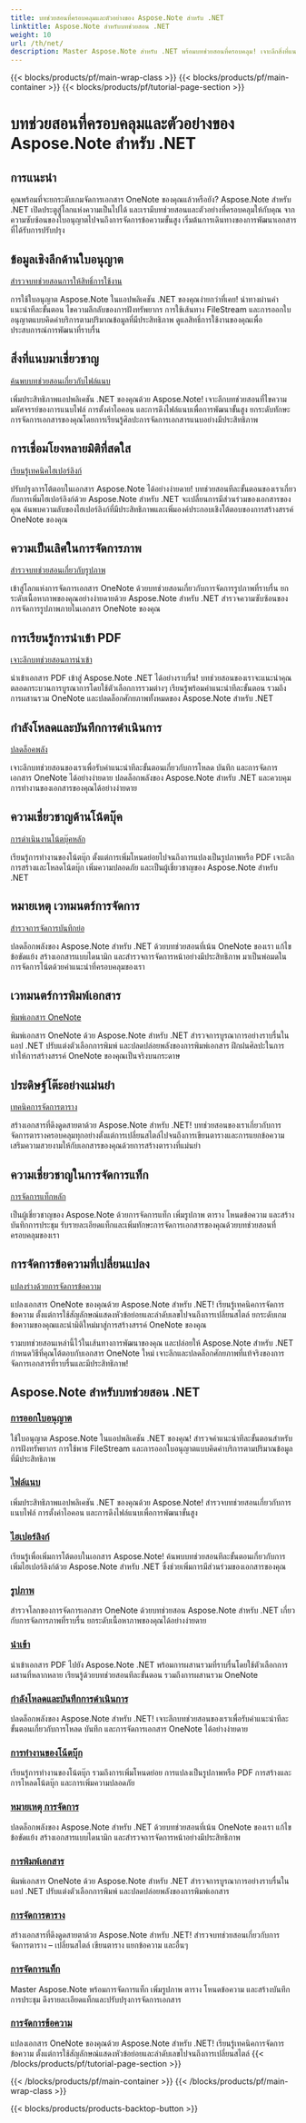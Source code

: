 ```yaml
---
title: บทช่วยสอนที่ครอบคลุมและตัวอย่างของ Aspose.Note สำหรับ .NET
linktitle: Aspose.Note สำหรับบทช่วยสอน .NET
weight: 10
url: /th/net/
description: Master Aspose.Note สำหรับ .NET พร้อมบทช่วยสอนที่ครอบคลุม! เจาะลึกสิ่งที่แนบมา ไฮเปอร์ลิงก์ รูปภาพ และอื่นๆ อีกมากมาย ยกระดับการจัดการเอกสาร OneNote ของคุณ
---
```


{{< blocks/products/pf/main-wrap-class >}}
{{< blocks/products/pf/main-container >}}
{{< blocks/products/pf/tutorial-page-section >}}

# บทช่วยสอนที่ครอบคลุมและตัวอย่างของ Aspose.Note สำหรับ .NET

## การแนะนำ

คุณพร้อมที่จะยกระดับเกมจัดการเอกสาร OneNote ของคุณแล้วหรือยัง? Aspose.Note สำหรับ .NET เปิดประตูสู่โลกแห่งความเป็นไปได้ และเรามีบทช่วยสอนและตัวอย่างที่ครอบคลุมให้กับคุณ จากความซับซ้อนของใบอนุญาตไปจนถึงการจัดการข้อความขั้นสูง เริ่มต้นการเดินทางของการพัฒนาเอกสารที่ได้รับการปรับปรุง

## ข้อมูลเชิงลึกด้านใบอนุญาต 
[สำรวจบทช่วยสอนการให้สิทธิ์การใช้งาน](./licensing/)

การใช้ใบอนุญาต Aspose.Note ในแอปพลิเคชัน .NET ของคุณง่ายกว่าที่เคย! นำทางผ่านคำแนะนำทีละขั้นตอน ไขความลึกลับของการฝังทรัพยากร การใช้เส้นทาง FileStream และการออกใบอนุญาตแบบคิดค่าบริการตามปริมาณข้อมูลที่มีประสิทธิภาพ ดูแลสิทธิ์การใช้งานของคุณเพื่อประสบการณ์การพัฒนาที่ราบรื่น

## สิ่งที่แนบมาเชี่ยวชาญ 
[ค้นพบบทช่วยสอนเกี่ยวกับไฟล์แนบ](./attachments/)

เพิ่มประสิทธิภาพแอปพลิเคชัน .NET ของคุณด้วย Aspose.Note! เจาะลึกบทช่วยสอนที่ไขความมหัศจรรย์ของการแนบไฟล์ การตั้งค่าไอคอน และการดึงไฟล์แนบเพื่อการพัฒนาขั้นสูง ยกระดับทักษะการจัดการเอกสารของคุณโดยการเรียนรู้ศิลปะการจัดการเอกสารแนบอย่างมีประสิทธิภาพ

## การเชื่อมโยงหลายมิติที่สดใส 
[เรียนรู้เทคนิคไฮเปอร์ลิงก์](./hyperlinks/)

ปรับปรุงการโต้ตอบในเอกสาร Aspose.Note ได้อย่างง่ายดาย! บทช่วยสอนทีละขั้นตอนของเราเกี่ยวกับการเพิ่มไฮเปอร์ลิงก์ด้วย Aspose.Note สำหรับ .NET จะเปลี่ยนการมีส่วนร่วมของเอกสารของคุณ ค้นพบความลับของไฮเปอร์ลิงก์ที่มีประสิทธิภาพและเพิ่มองค์ประกอบเชิงโต้ตอบของการสร้างสรรค์ OneNote ของคุณ

## ความเป็นเลิศในการจัดการภาพ 
[สำรวจบทช่วยสอนเกี่ยวกับรูปภาพ](./images/)

เข้าสู่โลกแห่งการจัดการเอกสาร OneNote ด้วยบทช่วยสอนเกี่ยวกับการจัดการรูปภาพที่ราบรื่น ยกระดับเนื้อหาภาพของคุณอย่างง่ายดายด้วย Aspose.Note สำหรับ .NET สำรวจความซับซ้อนของการจัดการรูปภาพภายในเอกสาร OneNote ของคุณ

## การเรียนรู้การนำเข้า PDF 
[เจาะลึกบทช่วยสอนการนำเข้า](./import/)

นำเข้าเอกสาร PDF เข้าสู่ Aspose.Note .NET ได้อย่างราบรื่น! บทช่วยสอนของเราจะแนะนำคุณตลอดกระบวนการบูรณาการโดยใช้ตัวเลือกการรวมต่างๆ เรียนรู้พร้อมคำแนะนำทีละขั้นตอน รวมถึงการผสานรวม OneNote และปลดล็อกศักยภาพทั้งหมดของ Aspose.Note สำหรับ .NET

## กำลังโหลดและบันทึกการดำเนินการ 
[ปลดล็อคพลัง](./loading-and-saving-operations/)

เจาะลึกบทช่วยสอนของเราเพื่อรับคำแนะนำทีละขั้นตอนเกี่ยวกับการโหลด บันทึก และการจัดการเอกสาร OneNote ได้อย่างง่ายดาย ปลดล็อกพลังของ Aspose.Note สำหรับ .NET และควบคุมการทำงานของเอกสารของคุณได้อย่างง่ายดาย

## ความเชี่ยวชาญด้านโน้ตบุ๊ค 
[การดำเนินงานโน้ตบุ๊คหลัก](./notebook-operations/)

เรียนรู้การทำงานของโน้ตบุ๊ก ตั้งแต่การเพิ่มโหนดย่อยไปจนถึงการแปลงเป็นรูปภาพหรือ PDF เจาะลึกการสร้างและโหลดโน้ตบุ๊ก เพิ่มความปลอดภัย และเป็นผู้เชี่ยวชาญของ Aspose.Note สำหรับ .NET

## หมายเหตุ เวทมนตร์การจัดการ 
[สำรวจการจัดการบันทึกย่อ](./note-manipulation/)

ปลดล็อกพลังของ Aspose.Note สำหรับ .NET ด้วยบทช่วยสอนที่เน้น OneNote ของเรา แก้ไขข้อขัดแย้ง สร้างเอกสารแบบไดนามิก และสำรวจการจัดการหน้าอย่างมีประสิทธิภาพ มาเป็นพ่อมดในการจัดการโน้ตด้วยคำแนะนำที่ครอบคลุมของเรา

## เวทมนตร์การพิมพ์เอกสาร 
[พิมพ์เอกสาร OneNote](./printing-document/)

พิมพ์เอกสาร OneNote ด้วย Aspose.Note สำหรับ .NET สำรวจการบูรณาการอย่างราบรื่นในแอป .NET ปรับแต่งตัวเลือกการพิมพ์ และปลดปล่อยพลังของการพิมพ์เอกสาร ฝึกฝนศิลปะในการทำให้การสร้างสรรค์ OneNote ของคุณเป็นจริงบนกระดาษ

## ประดิษฐ์โต๊ะอย่างแม่นยำ 
[เทคนิคการจัดการตาราง](./table-manipulation/)

สร้างเอกสารที่ดึงดูดสายตาด้วย Aspose.Note สำหรับ .NET! บทช่วยสอนของเราเกี่ยวกับการจัดการตารางครอบคลุมทุกอย่างตั้งแต่การเปลี่ยนสไตล์ไปจนถึงการเขียนตารางและการแยกข้อความ เสริมความสวยงามให้กับเอกสารของคุณด้วยการสร้างตารางที่แม่นยำ

## ความเชี่ยวชาญในการจัดการแท็ก 
[การจัดการแท็กหลัก](./tag-management/)

เป็นผู้เชี่ยวชาญของ Aspose.Note ด้วยการจัดการแท็ก เพิ่มรูปภาพ ตาราง โหนดข้อความ และสร้างบันทึกการประชุม รับรายละเอียดแท็กและเพิ่มทักษะการจัดการเอกสารของคุณด้วยบทช่วยสอนที่ครอบคลุมของเรา

## การจัดการข้อความที่เปลี่ยนแปลง 
[แปลงร่างด้วยการจัดการข้อความ](./text-manipulation/)

แปลงเอกสาร OneNote ของคุณด้วย Aspose.Note สำหรับ .NET! เรียนรู้เทคนิคการจัดการข้อความ ตั้งแต่การใช้สัญลักษณ์แสดงหัวข้อย่อยและลำดับเลขไปจนถึงการเปลี่ยนสไตล์ ยกระดับเกมข้อความของคุณและนำมิติใหม่มาสู่การสร้างสรรค์ OneNote ของคุณ

รวมบทช่วยสอนเหล่านี้ไว้ในเส้นทางการพัฒนาของคุณ และปล่อยให้ Aspose.Note สำหรับ .NET กำหนดวิธีที่คุณโต้ตอบกับเอกสาร OneNote ใหม่ เจาะลึกและปลดล็อกศักยภาพที่แท้จริงของการจัดการเอกสารที่ราบรื่นและมีประสิทธิภาพ!
## Aspose.Note สำหรับบทช่วยสอน .NET 
### [การออกใบอนุญาต](./licensing/)
ใช้ใบอนุญาต Aspose.Note ในแอปพลิเคชัน .NET ของคุณ! สำรวจคำแนะนำทีละขั้นตอนสำหรับการฝังทรัพยากร การใช้พาธ FileStream และการออกใบอนุญาตแบบคิดค่าบริการตามปริมาณข้อมูลที่มีประสิทธิภาพ
### [ไฟล์แนบ](./attachments/)
เพิ่มประสิทธิภาพแอปพลิเคชัน .NET ของคุณด้วย Aspose.Note! สำรวจบทช่วยสอนเกี่ยวกับการแนบไฟล์ การตั้งค่าไอคอน และการดึงไฟล์แนบเพื่อการพัฒนาขั้นสูง
### [ไฮเปอร์ลิงก์](./hyperlinks/)
เรียนรู้เพื่อเพิ่มการโต้ตอบในเอกสาร Aspose.Note! ค้นพบบทช่วยสอนทีละขั้นตอนเกี่ยวกับการเพิ่มไฮเปอร์ลิงก์ด้วย Aspose.Note สำหรับ .NET ซึ่งช่วยเพิ่มการมีส่วนร่วมของเอกสารของคุณ
### [รูปภาพ](./images/)
สำรวจโลกของการจัดการเอกสาร OneNote ด้วยบทช่วยสอน Aspose.Note สำหรับ .NET เกี่ยวกับการจัดการภาพที่ราบรื่น ยกระดับเนื้อหาภาพของคุณได้อย่างง่ายดาย
### [นำเข้า](./import/)
นำเข้าเอกสาร PDF ไปยัง Aspose.Note .NET พร้อมการผสานรวมที่ราบรื่นโดยใช้ตัวเลือกการผสานที่หลากหลาย เรียนรู้ด้วยบทช่วยสอนทีละขั้นตอน รวมถึงการผสานรวม OneNote
### [กำลังโหลดและบันทึกการดำเนินการ](./loading-and-saving-operations/)
ปลดล็อกพลังของ Aspose.Note สำหรับ .NET! เจาะลึกบทช่วยสอนของเราเพื่อรับคำแนะนำทีละขั้นตอนเกี่ยวกับการโหลด บันทึก และการจัดการเอกสาร OneNote ได้อย่างง่ายดาย
### [การทำงานของโน้ตบุ๊ก](./notebook-operations/)
เรียนรู้การทำงานของโน้ตบุ๊ก รวมถึงการเพิ่มโหนดย่อย การแปลงเป็นรูปภาพหรือ PDF การสร้างและการโหลดโน้ตบุ๊ก และการเพิ่มความปลอดภัย 
### [หมายเหตุ การจัดการ](./note-manipulation/)
ปลดล็อกพลังของ Aspose.Note สำหรับ .NET ด้วยบทช่วยสอนที่เน้น OneNote ของเรา แก้ไขข้อขัดแย้ง สร้างเอกสารแบบไดนามิก และสำรวจการจัดการหน้าอย่างมีประสิทธิภาพ
### [การพิมพ์เอกสาร](./printing-document/)
พิมพ์เอกสาร OneNote ด้วย Aspose.Note สำหรับ .NET สำรวจการบูรณาการอย่างราบรื่นในแอป .NET ปรับแต่งตัวเลือกการพิมพ์ และปลดปล่อยพลังของการพิมพ์เอกสาร
### [การจัดการตาราง](./table-manipulation/)
สร้างเอกสารที่ดึงดูดสายตาด้วย Aspose.Note สำหรับ .NET! สำรวจบทช่วยสอนเกี่ยวกับการจัดการตาราง – เปลี่ยนสไตล์ เขียนตาราง แยกข้อความ และอื่นๆ
### [การจัดการแท็ก](./tag-management/)
Master Aspose.Note พร้อมการจัดการแท็ก เพิ่มรูปภาพ ตาราง โหนดข้อความ และสร้างบันทึกการประชุม ดึงรายละเอียดแท็กและปรับปรุงการจัดการเอกสาร
### [การจัดการข้อความ](./text-manipulation/)
แปลงเอกสาร OneNote ของคุณด้วย Aspose.Note สำหรับ .NET! เรียนรู้เทคนิคการจัดการข้อความ ตั้งแต่การใช้สัญลักษณ์แสดงหัวข้อย่อยและลำดับเลขไปจนถึงการเปลี่ยนสไตล์
{{< /blocks/products/pf/tutorial-page-section >}}

{{< /blocks/products/pf/main-container >}}
{{< /blocks/products/pf/main-wrap-class >}}

{{< blocks/products/products-backtop-button >}}
